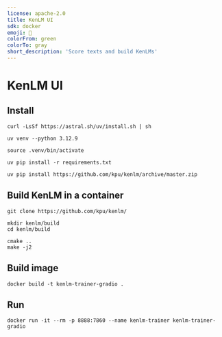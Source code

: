 ```yaml
---
license: apache-2.0
title: KenLM UI
sdk: docker
emoji: 📖
colorFrom: green
colorTo: gray
short_description: 'Score texts and build KenLMs'
---
```


# KenLM UI

## Install

```shell
curl -LsSf https://astral.sh/uv/install.sh | sh

uv venv --python 3.12.9

source .venv/bin/activate

uv pip install -r requirements.txt

uv pip install https://github.com/kpu/kenlm/archive/master.zip
```

## Build KenLM in a container

```
git clone https://github.com/kpu/kenlm/

mkdir kenlm/build
cd kenlm/build

cmake ..
make -j2
```

## Build image

```shell
docker build -t kenlm-trainer-gradio .
```

## Run

```shell
docker run -it --rm -p 8888:7860 --name kenlm-trainer kenlm-trainer-gradio
```
